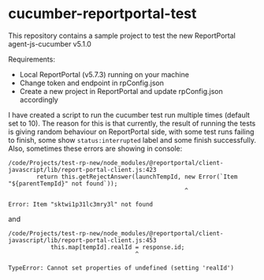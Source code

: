 # cucumber-reportportal-test
This repository contains a sample project to test the new ReportPortal agent-js-cucumber v5.1.0


Requirements:
- Local ReportPortal (v5.7.3) running on your machine
- Change token and endpoint in rpConfig.json
- Create a new project in ReportPortal and update rpConfig.json accordingly


I have created a script to run the cucumber test run multiple times (default set to 10). The reason for this is that currently, the result of running the tests is giving random behaviour on ReportPortal side, with some test runs failing to finish, some show `status:interrupted` label and some finish successfully.
Also, sometimes these errors are showing in console:

```
/code/Projects/test-rp-new/node_modules/@reportportal/client-javascript/lib/report-portal-client.js:423
        return this.getRejectAnswer(launchTempId, new Error(`Item "${parentTempId}" not found`));
                                                  ^

Error: Item "sktwi1p31lc3mry3l" not found
```

and

```
/code/Projects/test-rp-new/node_modules/@reportportal/client-javascript/lib/report-portal-client.js:453
            this.map[tempId].realId = response.id;
                                    ^

TypeError: Cannot set properties of undefined (setting 'realId')
```
